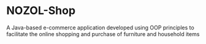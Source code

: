# NOZOL-Shop
A Java-based e-commerce application developed using OOP principles to facilitate the online shopping and purchase of furniture and household items

